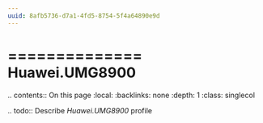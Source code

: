 ```yaml
---
uuid: 8afb5736-d7a1-4fd5-8754-5f4a64890e9d
---
```



==============
Huawei.UMG8900
==============

.. contents:: On this page
    :local:
    :backlinks: none
    :depth: 1
    :class: singlecol

.. todo::
    Describe *Huawei.UMG8900* profile

